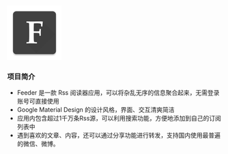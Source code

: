 ![](https://github.com/zhangsr/Image/blob/master/feeder_logo.png?raw=true)

### 项目简介
- Feeder 是一款 Rss 阅读器应用，可以将杂乱无序的信息聚合起来，无需登录账号可直接使用
- Google Material Design 的设计风格，界面、交互清爽简洁
- 应用内包含超过1千万条Rss源，可以利用搜索功能，方便地添加到自己的订阅列表中
- 遇到喜欢的文章、内容，还可以通过分享功能进行转发，支持国内使用最普遍的微信、微博。
